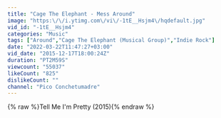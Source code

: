 ```yaml
---
title: "Cage The Elephant - Mess Around"
image: "https:\/\/i.ytimg.com\/vi\/-1tE__Hsjm4\/hqdefault.jpg"
vid_id: "-1tE__Hsjm4"
categories: "Music"
tags: ["Around","Cage The Elephant (Musical Group)","Indie Rock"]
date: "2022-03-22T11:47:27+03:00"
vid_date: "2015-12-17T18:00:24Z"
duration: "PT2M59S"
viewcount: "55037"
likeCount: "825"
dislikeCount: ""
channel: "Pico Conchetumadre"
---
```

{% raw %}Tell Me I'm Pretty (2015){% endraw %}
